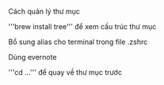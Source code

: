 Cách quản lý thư mục

'''brew install tree''' để xem cấu trúc thư mục

Bổ sung alias cho terminal trong file .zshrc

Dùng evernote

'''cd ...''' để quay về thư mục trước